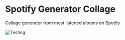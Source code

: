# Spotify Generator Collage

Collage generator from most listened albums on Spotify


![Testing](https://github.com/Oda2/spotify-generator-collage/workflows/Testing/badge.svg)
